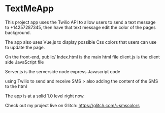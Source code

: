 # TextMeApp
This project app uses the Twilio API to allow users to send a text message to +14257287345, then have that text message edit the color of the pages background.

The app also uses Vue.js to display possible Css colors that users can use to update the page. 


On the front-end,
public/
  Index.html is the main html file
  client.js is the client side JavaScript file
  
Server.js is the serverside node express Javascript code

using Twilio to send and receive SMS > also adding the content of the SMS to the html

The app is at a solid 1.0 level right now.


Check out my project live on Glitch: https://glitch.com/~smscolors
